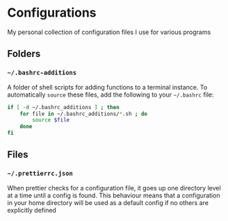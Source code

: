 # Configurations

My personal collection of configuration files I use for various programs

## Folders

### `~/.bashrc-additions`

A folder of shell scripts for adding functions to a terminal instance. To automatically `source` these files, add the following to your `~/.bashrc` file:

```bash
if [ -d ~/.bashrc_additions ] ; then
	for file in ~/.bashrc_additions/*.sh ; do
		source $file
	done
fi
```

## Files

### `~/.prettierrc.json`

When prettier checks for a configuration file, it goes up one directory level at a time until a config is found. This behaviour means that a configuration in your home directory will be used as a default config if no others are explicitly defined
